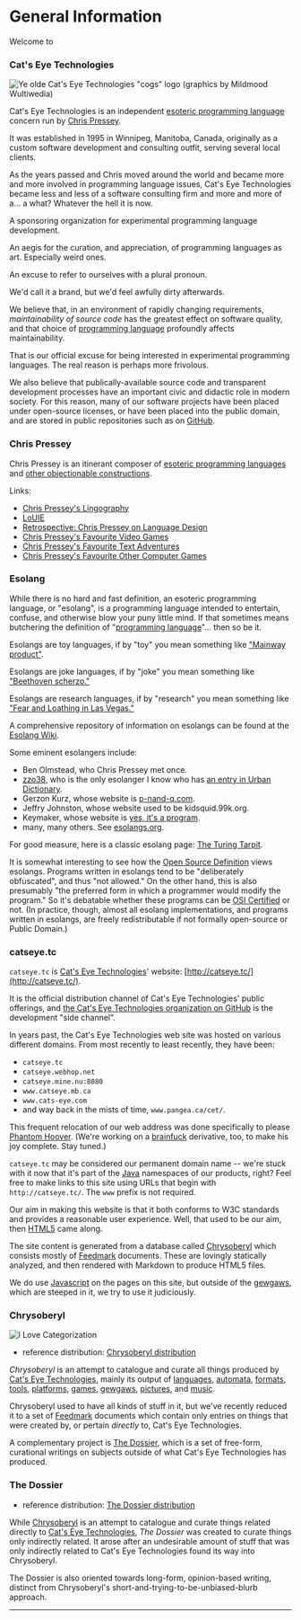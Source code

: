 General Information
===================

Welcome to

### Cat's Eye Technologies

![Ye olde Cat's Eye Technologies "cogs" logo (graphics by Mildmood Wultiwedia)](http://static.catseye.tc/images/logo/cog.gif)

Cat's Eye Technologies is an independent [esoteric programming language][]
concern run by [Chris Pressey][].

It was established in 1995 in Winnipeg, Manitoba, Canada, originally
as a custom software development and consulting outfit, serving several
local clients.

As the years passed and Chris moved around the world and became more
and more involved in programming language issues, Cat's Eye
Technologies became less and less of a software consulting firm and
more and more of a... a what?  Whatever the hell it is now.

A sponsoring organization for experimental programming language
development.

An aegis for the curation, and appreciation, of programming languages
as art.  Especially weird ones.

An excuse to refer to ourselves with a plural pronoun.

We'd call it a brand, but we'd feel awfully dirty afterwards.

We believe that, in an environment of rapidly changing requirements,
*maintainability of source code* has the greatest effect on software
quality, and that choice of [programming language][] profoundly
affects maintainability.

That is our official excuse for being interested in experimental
programming languages.  The real reason is perhaps more frivolous.

We also believe that publically-available source code and
transparent development processes have an important civic and
didactic role in modern society.  For this reason, many of our
software projects have been placed under open-source licenses,
or have been placed into the public domain, and are stored in
public repositories such as on [GitHub][].

### Chris Pressey

Chris Pressey is an itinerant composer of
[esoteric programming languages][] and
[other objectionable constructions][].

Links:

-   [Chris Pressey's Lingography][]
-   [LoUIE][]
-   [Retrospective: Chris Pressey on Language Design][]
-   [Chris Pressey's Favourite Video Games][]
-   [Chris Pressey's Favourite Text Adventures][]
-   [Chris Pressey's Favourite Other Computer Games][]

### Esolang

While there is no hard and fast definition, an esoteric programming
language, or "esolang", is a programming language intended to entertain,
confuse, and otherwise blow your puny little mind. If that sometimes
means butchering the definition of "[programming language][]"... then so be it.

Esolangs are toy languages, if by "toy" you mean something like
["Mainway product"](http://snltranscripts.jt.org/76/76jconsumerprobe.phtml).

Esolangs are joke languages, if by "joke" you mean something like
["Beethoven scherzo."](http://en.wikipedia.org/wiki/Scherzo)

Esolangs are research languages, if by "research" you mean something
like ["Fear and Loathing in Las Vegas."](http://www.youtube.com/watch?v=Zm7r491n-8o)

A comprehensive repository of information on esolangs can be found at the
[Esolang Wiki](http://www.esolangs.org/wiki/Main_Page).

Some eminent esolangers include:

*   Ben Olmstead, who Chris Pressey met once.
*   [zzo38](http://esolangs.org/wiki/User:Zzo38), who is the only esolanger I know who has [an entry in Urban Dictionary](https://www.urbandictionary.com/define.php?term=zzo38).
*   Gerzon Kurz, whose website is [p-nand-q.com](http://www.p-nand-q.com/).
*   Jeffry Johnston, whose website used to be kidsquid.99k.org.
*   Keymaker, whose website is [yes, it's a program](http://yiap.nfshost.com/).
*   many, many others.  See [esolangs.org](http://www.esolangs.org/wiki/Main_Page).

For good measure, here is a classic esolang page: [The Turing Tarpit](http://www.reocities.com/ResearchTriangle/Station/2266/tarpit/tarpit.html).

It is somewhat interesting to see how the [Open Source
Definition](http://www.opensource.org/docs/definition.php) views
esolangs. Programs written in esolangs tend to be "deliberately
obfuscated", and thus "not allowed." On the other hand, this is also
presumably "the preferred form in which a programmer would modify the
program." So it's debatable whether these programs can be [OSI
Certified](http://www.opensource.org/docs/certification_mark.php) or
not. (In practice, though, almost all esolang implementations, and
programs written in esolangs, are freely redistributable if not formally
open-source or Public Domain.)

### catseye.tc

`catseye.tc` is [Cat's Eye Technologies][]' website:
[http://catseye.tc/](http://catseye.tc/).

It is the official distribution channel of Cat's Eye Technologies'
public offerings, and
[the Cat's Eye Technologies organization on GitHub](https://github.com/catseye/)
is the development "side channel".

In years past, the Cat's Eye Technologies web site was hosted on
various different domains.  From most recently to least recently, they
have been:

*   `catseye.tc`
*   `catseye.webhop.net`
*   `catseye.mine.nu:8080`
*   `www.catseye.mb.ca`
*   `www.cats-eye.com`
*   and way back in the mists of time, `www.pangea.ca/cet/`.

This frequent relocation of our web address was done specifically to
please [Phantom Hoover][].  (We're working on a [brainfuck][] derivative,
too, to make his joy complete.  Stay tuned.)

`catseye.tc` may be considered our permanent domain name -- we're stuck
with it now that it's part of the [Java][] namespaces of our products,
right?  Feel free to make links to this site using URLs that begin with
`http://catseye.tc/`. The `www` prefix is not required.

Our aim in making this website is that it both conforms to W3C
standards and provides a reasonable user experience.
Well, that used to be our aim, then [HTML5][] came along.

The site content is generated from a database called [Chrysoberyl][]
which consists mostly of [Feedmark][] documents.  These are lovingly
statically analyzed, and then rendered with Markdown to produce HTML5
files.

We do use [Javascript][] on the pages on this site, but outside of the
[gewgaws][], which are steeped in it, we try to use it judiciously.

### Chrysoberyl

![I Love Categorization](http://static.catseye.tc/images/pictures/Categorization.jpg)

*   reference distribution: [Chrysoberyl distribution](http://catseye.tc/distribution/Chrysoberyl_distribution)

_Chrysoberyl_ is an attempt to catalogue and curate all things
produced by [Cat's Eye Technologies][],
mainly its output of [languages][],
[automata][], [formats][], [tools][], [platforms][],
[games][], [gewgaws][], [pictures][], and [music][].

Chrysoberyl used to have all kinds of stuff in it, but
we've recently reduced it to a set of [Feedmark][]
documents which contain only entries on things that were created
by, or pertain _directly_ to, Cat's Eye Technologies.

A complementary project is [The Dossier][], which
is a set of free-form, curational writings on subjects
outside of what Cat's Eye Technologies has produced.

### The Dossier

*   reference distribution: [The Dossier distribution](http://catseye.tc/distribution/The_Dossier_distribution)

While [Chrysoberyl][] is an attempt to catalogue and curate
things related directly to [Cat's Eye Technologies][],
_The Dossier_ was created to curate things only indirectly
related.  It arose after an undesirable amount of stuff that
was only indirectly related to Cat's Eye Technologies found
its way into Chrysoberyl.

The Dossier is also oriented towards long-form, opinion-based
writing, distinct from Chrysoberyl's
short-and-trying-to-be-unbiased-blurb approach.

- - - -

[esoteric programming language]: #esolang
[esoteric programming languages]: #esolang
[programming language]: ../article/Languages.md
[Chris Pressey]: ../article/General%20Information.md#chris-pressey
[Chris Pressey's Lingography]: http://catseye.tc/article/Languages
[LoUIE]: https://github.com/catseye/Chrysoberyl/blob/master/article/List%20of%20Unfinished%20Interesting%20Esolangs.md
[Retrospective: Chris Pressey on Language Design]: https://github.com/catseye/The-Dossier/blob/master/article/Retrospective%20on%20Language%20Design.md
[Chris Pressey's Favourite Video Games]: https://github.com/catseye/The-Dossier/blob/master/article/Video%20Games%20of%20Note.md
[Chris Pressey's Favourite Text Adventures]: https://github.com/catseye/The-Dossier/blob/master/article/Text%20Adventures%20of%20Note.md
[Chris Pressey's Favourite Other Computer Games]: https://github.com/catseye/The-Dossier/blob/master/article/Classic%20Computer%20Games.md
[GitHub]: https://github.com/catseye/
[other objectionable constructions]: ../article/Gewgaw.md
[Cat's Eye Technologies]: ../article/General%20Information.md#cats-eye-technologies
[Phantom Hoover]: http://esolangs.org/wiki/User:Phantom_Hoover
[Java]: http://www.oracle.com/technetwork/java/index.html
[HTML5]: https://www.w3.org/TR/html5/
[Chrysoberyl]: ../article/General%20Information.md#chrysoberyl
[Feedmark]: ../article/Formats.md#feedmark
[Javascript]: http://www.ecma-international.org/publications/standards/Ecma-262.htm
[brainfuck]: http://esolangs.org/wiki/brainfuck
[languages]: ../article/Languages.md
[automata]: ../article/Automata.md
[formats]: ../article/Formats.md
[tools]: ../article/Tools.md
[platforms]: ../article/Platforms.md
[games]: ../article/Games.md
[gewgaws]: ../article/Gewgaws.md
[pictures]: ../article/Pictures.md
[music]: ../article/Musical%20Compositions.md
[The Dossier]: ../article/General%20Information.md#the-dossier

